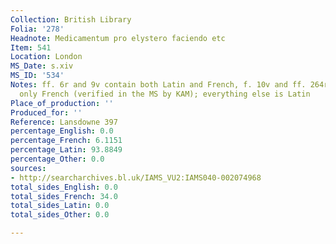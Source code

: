 ```yaml
---
Collection: British Library
Folia: '278'
Headnote: Medicamentum pro elystero faciendo etc
Item: 541
Location: London
MS_Date: s.xiv
MS_ID: '534'
Notes: ff. 6r and 9v contain both Latin and French, f. 10v and ff. 264r-278v contain
  only French (verified in the MS by KAM); everything else is Latin
Place_of_production: ''
Produced_for: ''
Reference: Lansdowne 397
percentage_English: 0.0
percentage_French: 6.1151
percentage_Latin: 93.8849
percentage_Other: 0.0
sources:
- http://searcharchives.bl.uk/IAMS_VU2:IAMS040-002074968
total_sides_English: 0.0
total_sides_French: 34.0
total_sides_Latin: 0.0
total_sides_Other: 0.0

---
```

